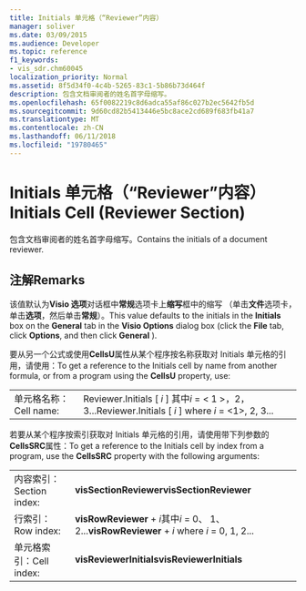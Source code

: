 ```yaml
---
title: Initials 单元格（“Reviewer”内容）
manager: soliver
ms.date: 03/09/2015
ms.audience: Developer
ms.topic: reference
f1_keywords:
- vis_sdr.chm60045
localization_priority: Normal
ms.assetid: 8f5d34f0-4c4b-5265-83c1-5b86b73d464f
description: 包含文档审阅者的姓名首字母缩写。
ms.openlocfilehash: 65f0082219c8d6adca55af86c027b2ec5642fb5d
ms.sourcegitcommit: 9d60cd82b5413446e5bc8ace2cd689f683fb41a7
ms.translationtype: MT
ms.contentlocale: zh-CN
ms.lasthandoff: 06/11/2018
ms.locfileid: "19780465"
---
```

# <a name="initials-cell-reviewer-section"></a><span data-ttu-id="09f65-103">Initials 单元格（“Reviewer”内容）</span><span class="sxs-lookup"><span data-stu-id="09f65-103">Initials Cell (Reviewer Section)</span></span>

<span data-ttu-id="09f65-104">包含文档审阅者的姓名首字母缩写。</span><span class="sxs-lookup"><span data-stu-id="09f65-104">Contains the initials of a document reviewer.</span></span>
  
## <a name="remarks"></a><span data-ttu-id="09f65-105">注解</span><span class="sxs-lookup"><span data-stu-id="09f65-105">Remarks</span></span>

<span data-ttu-id="09f65-106">该值默认为**Visio 选项**对话框中**常规**选项卡上**缩写**框中的缩写 （单击**文件**选项卡，单击**选项**，然后单击**常规**）。</span><span class="sxs-lookup"><span data-stu-id="09f65-106">This value defaults to the initials in the **Initials** box on the **General** tab in the **Visio Options** dialog box (click the **File** tab, click **Options**, and then click **General** ).</span></span> 
  
<span data-ttu-id="09f65-107">要从另一个公式或使用**CellsU**属性从某个程序按名称获取对 Initials 单元格的引用，请使用：</span><span class="sxs-lookup"><span data-stu-id="09f65-107">To get a reference to the Initials cell by name from another formula, or from a program using the **CellsU** property, use:</span></span> 
  
|||
|:-----|:-----|
| <span data-ttu-id="09f65-108">单元格名称：</span><span class="sxs-lookup"><span data-stu-id="09f65-108">Cell name:</span></span>  <br/> | <span data-ttu-id="09f65-109">Reviewer.Initials [ *i* ] 其中*i* = < 1 >，2，3...</span><span class="sxs-lookup"><span data-stu-id="09f65-109">Reviewer.Initials [  *i*  ] where  *i*  = <1>, 2, 3...</span></span>  <br/> |
   
<span data-ttu-id="09f65-110">若要从某个程序按索引获取对 Initials 单元格的引用，请使用带下列参数的**CellsSRC**属性：</span><span class="sxs-lookup"><span data-stu-id="09f65-110">To get a reference to the Initials cell by index from a program, use the **CellsSRC** property with the following arguments:</span></span> 
  
|||
|:-----|:-----|
| <span data-ttu-id="09f65-111">内容索引：</span><span class="sxs-lookup"><span data-stu-id="09f65-111">Section index:</span></span>  <br/> |<span data-ttu-id="09f65-112">**visSectionReviewer**</span><span class="sxs-lookup"><span data-stu-id="09f65-112">**visSectionReviewer**</span></span> <br/> |
| <span data-ttu-id="09f65-113">行索引：</span><span class="sxs-lookup"><span data-stu-id="09f65-113">Row index:</span></span>  <br/> |<span data-ttu-id="09f65-114">**visRowReviewer** +  *i*其中*i* = 0、 1、 2...</span><span class="sxs-lookup"><span data-stu-id="09f65-114">**visRowReviewer** +  *i*  where  *i*  = 0, 1, 2...</span></span>  <br/> |
| <span data-ttu-id="09f65-115">单元格索引：</span><span class="sxs-lookup"><span data-stu-id="09f65-115">Cell index:</span></span>  <br/> |<span data-ttu-id="09f65-116">**visReviewerInitials**</span><span class="sxs-lookup"><span data-stu-id="09f65-116">**visReviewerInitials**</span></span> <br/> |
   

